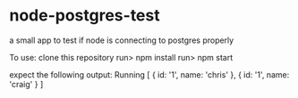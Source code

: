 # node-postgres-test
a small app to test if node is connecting to postgres properly


To use:
clone this repository
run> npm install
run> npm start

expect the following output:
Running
[ { id: '1', name: 'chris' }, { id: '1', name: 'craig' } ]
